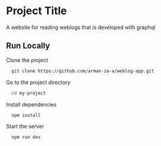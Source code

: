# Project Title

A website for reading weblogs that is developed with graphql


## Run Locally

Clone the project

```bash
  git clone https://github.com/arman-za-a/weblog-app.git
```

Go to the project directory

```bash
  cd my-project
```

Install dependencies

```bash
  npm install
```

Start the server

```bash
  npm run dev
```
